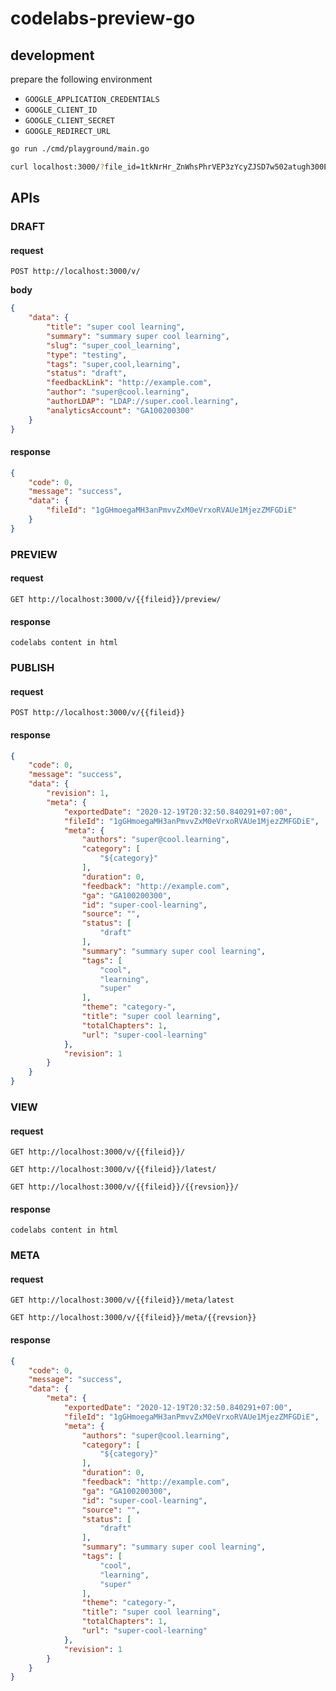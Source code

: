 # codelabs-preview-go

## development

prepare the following environment 
- `GOOGLE_APPLICATION_CREDENTIALS`
- `GOOGLE_CLIENT_ID`
- `GOOGLE_CLIENT_SECRET`
- `GOOGLE_REDIRECT_URL`

```bash
go run ./cmd/playground/main.go
```

```bash
curl localhost:3000/?file_id=1tkNrHr_ZnWhsPhrVEP3zYcyZJSD7w502atugh300EEA
```

## APIs

### DRAFT

#### request
`POST http://localhost:3000/v/`

__body__

```json
{
    "data": {
        "title": "super cool learning",
        "summary": "summary super cool learning",
        "slug": "super_cool_learning",
        "type": "testing",
        "tags": "super,cool,learning",
        "status": "draft",
        "feedbackLink": "http://example.com",
        "author": "super@cool.learning",
        "authorLDAP": "LDAP://super.cool.learning",
        "analyticsAccount": "GA100200300"
    }
}
```

#### response
```json
{
    "code": 0,
    "message": "success",
    "data": {
        "fileId": "1gGHmoegaMH3anPmvvZxM0eVrxoRVAUe1MjezZMFGDiE"
    }
}
```

### PREVIEW
#### request
`GET http://localhost:3000/v/{{fileid}}/preview/`

#### response
`codelabs content in html`

### PUBLISH
#### request
`POST http://localhost:3000/v/{{fileid}}`

#### response
```json
{
    "code": 0,
    "message": "success",
    "data": {
        "revision": 1,
        "meta": {
            "exportedDate": "2020-12-19T20:32:50.840291+07:00",
            "fileId": "1gGHmoegaMH3anPmvvZxM0eVrxoRVAUe1MjezZMFGDiE",
            "meta": {
                "authors": "super@cool.learning",
                "category": [
                    "${category}"
                ],
                "duration": 0,
                "feedback": "http://example.com",
                "ga": "GA100200300",
                "id": "super-cool-learning",
                "source": "",
                "status": [
                    "draft"
                ],
                "summary": "summary super cool learning",
                "tags": [
                    "cool",
                    "learning",
                    "super"
                ],
                "theme": "category-",
                "title": "super cool learning",
                "totalChapters": 1,
                "url": "super-cool-learning"
            },
            "revision": 1
        }
    }
}
```

### VIEW
#### request
`GET http://localhost:3000/v/{{fileid}}/`

`GET http://localhost:3000/v/{{fileid}}/latest/`

`GET http://localhost:3000/v/{{fileid}}/{{revsion}}/`

#### response
`codelabs content in html`

### META
#### request
`GET http://localhost:3000/v/{{fileid}}/meta/latest`

`GET http://localhost:3000/v/{{fileid}}/meta/{{revsion}}`

#### response
```json
{
    "code": 0,
    "message": "success",
    "data": {
        "meta": {
            "exportedDate": "2020-12-19T20:32:50.840291+07:00",
            "fileId": "1gGHmoegaMH3anPmvvZxM0eVrxoRVAUe1MjezZMFGDiE",
            "meta": {
                "authors": "super@cool.learning",
                "category": [
                    "${category}"
                ],
                "duration": 0,
                "feedback": "http://example.com",
                "ga": "GA100200300",
                "id": "super-cool-learning",
                "source": "",
                "status": [
                    "draft"
                ],
                "summary": "summary super cool learning",
                "tags": [
                    "cool",
                    "learning",
                    "super"
                ],
                "theme": "category-",
                "title": "super cool learning",
                "totalChapters": 1,
                "url": "super-cool-learning"
            },
            "revision": 1
        }
    }
}
```
